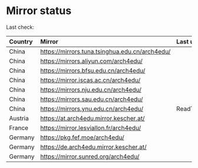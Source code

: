<script src="./time.js"></script>
# Mirror status
Last check: <script type="text/javascript">localize(1693739579.9574356);</script>

|Country|Mirror|Last update|
|:------|:-----|:----------|
|China|https://mirrors.tuna.tsinghua.edu.cn/arch4edu/|<script type="text/javascript">localize(1693722680);</script>|
|China|https://mirrors.aliyun.com/arch4edu/|<script type="text/javascript">localize(1693636088);</script>|
|China|https://mirrors.bfsu.edu.cn/arch4edu/|<script type="text/javascript">localize(1693722680);</script>|
|China|https://mirror.iscas.ac.cn/arch4edu/|<script type="text/javascript">localize(1693723141);</script>|
|China|https://mirrors.nju.edu.cn/arch4edu/|<script type="text/javascript">localize(1693636088);</script>|
|China|https://mirrors.sau.edu.cn/arch4edu/|<script type="text/javascript">localize(1693722680);</script>|
|China|https://mirrors.ynu.edu.cn/arch4edu/|ReadTimeout|
|Austria|https://at.arch4edu.mirror.kescher.at/|<script type="text/javascript">localize(1693722680);</script>|
|France|https://mirror.lesviallon.fr/arch4edu/|<script type="text/javascript">localize(1693636088);</script>|
|Germany|https://pkg.fef.moe/arch4edu/|<script type="text/javascript">localize(1693722680);</script>|
|Germany|https://de.arch4edu.mirror.kescher.at/|<script type="text/javascript">localize(1693722680);</script>|
|Germany|https://mirror.sunred.org/arch4edu/|<script type="text/javascript">localize(1693722680);</script>|

<script src="./tablefilter/tablefilter.js"></script>
<script src="./table.js"></script>